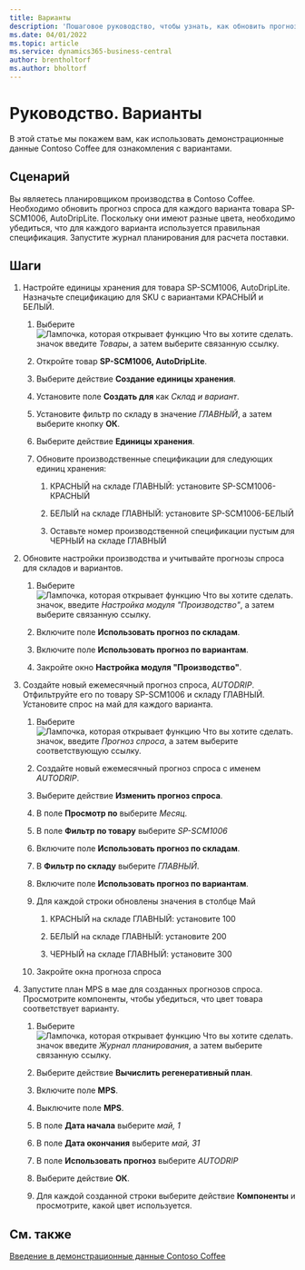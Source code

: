 ```yaml
---
title: Варианты
description: 'Пошаговое руководство, чтобы узнать, как обновить прогноз спроса для каждого варианта продукта в Business Central.'
ms.date: 04/01/2022
ms.topic: article
ms.service: dynamics365-business-central
author: brentholtorf
ms.author: bholtorf
---
```


# <a name="walkthrough-variants"></a>Руководство. Варианты

В этой статье мы покажем вам, как использовать демонстрационные данные Contoso Coffee для ознакомления с вариантами.

## <a name="scenario"></a>Сценарий

Вы являетесь планировщиком производства в Contoso Coffee. Необходимо обновить прогноз спроса для каждого варианта товара SP-SCM1006, AutoDripLite. Поскольку они имеют разные цвета, необходимо убедиться, что для каждого варианта используется правильная спецификация. Запустите журнал планирования для расчета поставки.  

## <a name="steps"></a>Шаги

1. Настройте единицы хранения для товара SP-SCM1006, AutoDripLite. Назначьте спецификацию для SKU с вариантами КРАСНЫЙ и БЕЛЫЙ.

    1. Выберите ![Лампочка, которая открывает функцию Что вы хотите сделать.](../../media/ui-search/search_small.png "Что вы хотите сделать") значок введите *Товары*, а затем выберите связанную ссылку.  

    2. Откройте товар **SP-SCM1006, AutoDripLite**.

    3. Выберите действие **Создание единицы хранения**.  

    4. Установите поле **Создать для** как *Склад и вариант*.

    5. Установите фильтр по складу в значение *ГЛАВНЫЙ*, а затем выберите кнопку **ОК**.

    6. Выберите действие **Единицы хранения**.  

    7. Обновите производственные спецификации для следующих единиц хранения:

        1. КРАСНЫЙ на складе ГЛАВНЫЙ: установите SP-SCM1006-КРАСНЫЙ  

        2. БЕЛЫЙ на складе ГЛАВНЫЙ: установите SP-SCM1006-БЕЛЫЙ  

        3. Оставьте номер производственной спецификации пустым для ЧЕРНЫЙ на складе ГЛАВНЫЙ  

2. Обновите настройки производства и учитывайте прогнозы спроса для складов и вариантов.  

    1. Выберите ![Лампочка, которая открывает функцию Что вы хотите сделать.](../../media/ui-search/search_small.png "Что вы хотите сделать") значок, введите *Настройка модуля "Производство"*, а затем выберите связанную ссылку.  

    2. Включите поле **Использовать прогноз по складам**.

    3. Включите поле **Использовать прогноз по вариантам**.

    4. Закройте окно **Настройка модуля "Производство"**.

3. Создайте новый ежемесячный прогноз спроса, *AUTODRIP*. Отфильтруйте его по товару SP-SCM1006 и складу ГЛАВНЫЙ. Установите спрос на май для каждого варианта. 

    1. Выберите ![Лампочка, которая открывает функцию Что вы хотите сделать.](../../media/ui-search/search_small.png "Что вы хотите сделать") значок, введите *Прогноз спроса*, а затем выберите соответствующую ссылку.

    2. Создайте новый ежемесячный прогноз спроса с именем *AUTODRIP*.

    3. Выберите действие **Изменить прогноз спроса**.

    4. В поле **Просмотр по** выберите *Месяц*.

    5. В поле **Фильтр по товару** выберите *SP-SCM1006*

    6. Включите поле **Использовать прогноз по складам**.

    7. В **Фильтр по складу** выберите *ГЛАВНЫЙ*.

    8. Включите поле **Использовать прогноз по вариантам**.

    9. Для каждой строки обновлены значения в столбце Май

        1. КРАСНЫЙ на складе ГЛАВНЫЙ: установите 100

        2. БЕЛЫЙ на складе ГЛАВНЫЙ: установите 200

        3. ЧЕРНЫЙ на складе ГЛАВНЫЙ: установите 300

    10. Закройте окна прогноза спроса

4. Запустите план MPS в мае для созданных прогнозов спроса. Просмотрите компоненты, чтобы убедиться, что цвет товара соответствует варианту.

    1. Выберите ![Лампочка, которая открывает функцию Что вы хотите сделать.](../../media/ui-search/search_small.png "Что вы хотите сделать") значок введите *Журнал планирования*, а затем выберите связанную ссылку.

    2. Выберите действие **Вычислить регенеративный план**.

    3. Включите поле **MPS**.

    4. Выключите поле **MPS**.

    5. В поле **Дата начала** выберите *май, 1*

    6. В поле **Дата окончания** выберите *май, 31*

    7. В поле **Использовать прогноз** выберите *AUTODRIP*

    8. Выберите действие **ОК**.

    9. Для каждой созданной строки выберите действие **Компоненты** и просмотрите, какой цвет используется.  

## <a name="see-also"></a>См. также

[Введение в демонстрационные данные Contoso Coffee](../contoso-coffee-intro.md)  
